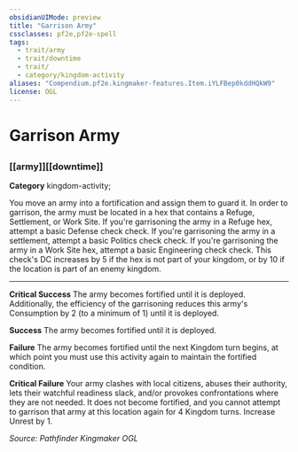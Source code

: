 ```yaml
---
obsidianUIMode: preview
title: "Garrison Army"
cssclasses: pf2e,pf2e-spell
tags:
  - trait/army
  - trait/downtime
  - trait/
  - category/kingdom-activity
aliases: "Compendium.pf2e.kingmaker-features.Item.iYLFBep0kddHQkW9"
license: OGL
---
```

# Garrison Army
## 
### [[army]][[downtime]]

**Category** kingdom-activity; 




You move an army into a fortification and assign them to guard it. In order to garrison, the army must be located in a hex that contains a Refuge, Settlement, or Work Site. If you're garrisoning the army in a Refuge hex, attempt a basic Defense check check. If you're garrisoning the army in a settlement, attempt a basic Politics check check. If you're garrisoning the army in a Work Site hex, attempt a basic Engineering check check. This check's DC increases by 5 if the hex is not part of your kingdom, or by 10 if the location is part of an enemy kingdom.

* * *

**Critical Success** The army becomes fortified until it is deployed. Additionally, the efficiency of the garrisoning reduces this army's Consumption by 2 (to a minimum of 1) until it is deployed.

**Success** The army becomes fortified until it is deployed.

**Failure** The army becomes fortified until the next Kingdom turn begins, at which point you must use this activity again to maintain the fortified condition.

**Critical Failure** Your army clashes with local citizens, abuses their authority, lets their watchful readiness slack, and/or provokes confrontations where they are not needed. It does not become fortified, and you cannot attempt to garrison that army at this location again for 4 Kingdom turns. Increase Unrest by 1.

*Source: Pathfinder Kingmaker*
*OGL*